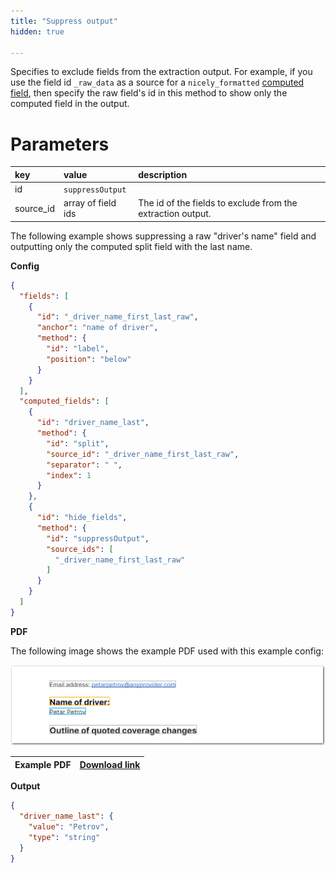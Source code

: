 ```yaml
---
title: "Suppress output"
hidden: true

---
```


Specifies to exclude fields from the extraction output. For example, if you use the field id  `_raw_data` as a source for a `nicely_formatted` [computed field](doc:computed-field-methods), then specify the raw field's id in this method to show only the computed field in the output.

Parameters
====

| key       | value              | description                                                 |
| :-------- | :----------------- | :---------------------------------------------------------- |
| id        | `suppressOutput`   |                                                             |
| source_id | array of field ids | The id of the fields to exclude from the extraction output. |

The following example shows suppressing a raw "driver's name" field and outputting only the computed split field with the last name.

**Config**

```json
{
  "fields": [
    {
      "id": "_driver_name_first_last_raw",
      "anchor": "name of driver",
      "method": {
        "id": "label",
        "position": "below"
      }
    }
  ],
  "computed_fields": [
    {
      "id": "driver_name_last",
      "method": {
        "id": "split",
        "source_id": "_driver_name_first_last_raw",
        "separator": " ",
        "index": 1
      }
    },
    {
      "id": "hide_fields",
      "method": {
        "id": "suppressOutput",
        "source_ids": [
          "_driver_name_first_last_raw"
        ]
      }
    }
  ]
}
```



**PDF**

The following image shows the example PDF used with this example config:

![Click to enlarge](https://raw.githubusercontent.com/sensible-hq/sensible-docs/main/readme-sync/assets/v0/images/final/split.png)

| Example PDF | [Download link](https://raw.githubusercontent.com/sensible-hq/sensible-docs/main/readme-sync/assets/v0/pdfs/split.pdf) |
| ----------- | ------------------------------------------------------------ |

**Output**

```json
{
  "driver_name_last": {
    "value": "Petrov",
    "type": "string"
  }
}
```

